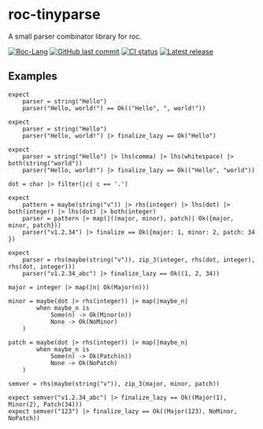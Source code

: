 # roc-tinyparse
A small parser combinator library for roc.

[![Roc-Lang][roc_badge]][roc_link]
[![GitHub last commit][last_commit_badge]][last_commit_link]
[![CI status][ci_status_badge]][ci_status_link]
[![Latest release][version_badge]][version_link]


## Examples
```roc
expect 
    parser = string("Hello")
    parser("Hello, world!") == Ok(("Hello", ", world!"))

expect
    parser = string("Hello")
    parser("Hello, world!") |> finalize_lazy == Ok("Hello")

expect
    parser = string("Hello") |> lhs(comma) |> lhs(whitespace) |> both(string("world")) 
    parser("Hello, world!") |> finalize_lazy == Ok(("Hello", "world"))
```
```roc
dot = char |> filter(|c| c == '.')

expect
    pattern = maybe(string("v")) |> rhs(integer) |> lhs(dot) |> both(integer) |> lhs(dot) |> both(integer)
    parser = pattern |> map(|((major, minor), patch)| Ok({major, minor, patch}))
    parser("v1.2.34") |> finalize == Ok({major: 1, minor: 2, patch: 34 })

expect
    parser = rhs(maybe(string("v")), zip_3(integer, rhs(dot, integer), rhs(dot, integer)))
    parser("v1.2.34_abc") |> finalize_lazy == Ok((1, 2, 34))
```
```roc
major = integer |> map(|n| Ok(Major(n)))

minor = maybe(dot |> rhs(integer)) |> map(|maybe_n|
        when maybe_n is
            Some(n) -> Ok(Minor(n))
            None -> Ok(NoMinor)
    )

patch = maybe(dot |> rhs(integer)) |> map(|maybe_n|
        when maybe_n is
            Some(n) -> Ok(Patch(n))
            None -> Ok(NoPatch)
    )

semver = rhs(maybe(string("v")), zip_3(major, minor, patch))

expect semver("v1.2.34_abc") |> finalize_lazy == Ok((Major(1), Minor(2), Patch(34)))
expect semver("123") |> finalize_lazy == Ok((Major(123), NoMinor, NoPatch))
```


<!-- LINKS -->
[roc_badge]: https://img.shields.io/endpoint?url=https%3A%2F%2Fpastebin.com%2Fraw%2FcFzuCCd7
[roc_link]: https://github.com/roc-lang/roc
[ci_status_badge]: https://img.shields.io/github/actions/workflow/status/imclerran/roc-tinyparse/ci.yaml?logo=github&logoColor=lightgrey
[ci_status_link]: https://github.com/imclerran/roc-tinyparse/actions/workflows/ci.yaml
[last_commit_badge]: https://img.shields.io/github/last-commit/imclerran/roc-tinyparse?logo=git&logoColor=lightgrey
[last_commit_link]: https://github.com/imclerran/roc-tinyparse/commits/main/
[version_badge]: https://img.shields.io/github/v/release/imclerran/roc-tinyparse
[version_link]: https://github.com/imclerran/roc-tinyparse/releases/latest
